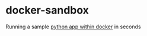 # docker-sandbox

Running a sample [python app within docker](https://docs.docker.com/get-started/part2/#run-the-app) in seconds